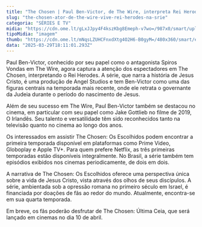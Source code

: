 ```yaml
---
title: "The Chosen | Paul Ben-Victor, de The Wire, interpreta Rei Herodes na série"
slug: "the-chosen-ator-de-the-wire-vive-rei-herodes-na-srie"
categoria: "SÉRIES E TV"
midia: "https://cdn.ome.lt/gLxJJpy4F4kszKbg8Emeph-v7wo=/987x0/smart/uploads/conteudo/fotos/thewirepaul.jpg"
tipoMidia: "imagem"
thumb: "https://cdn.ome.lt/mNqsLZUHCFnxdXtg4O2H6-B0gyM=/480x360/smart/extras/conteudos/thewirepaul.jpg"
data: "2025-03-29T18:11:01.293Z"
---
```


Paul Ben-Victor, conhecido por seu papel como o antagonista Spiros Vondas em The Wire, agora captura a atenção dos espectadores em The Chosen, interpretando o Rei Herodes. A série, que narra a história de Jesus Cristo, é uma produção de Angel Studios e tem Ben-Victor como uma das figuras centrais na temporada mais recente, onde ele retrata o governante da Judeia durante o período do nascimento de Jesus.

Além de seu sucesso em The Wire, Paul Ben-Victor também se destacou no cinema, em particular com seu papel como Jake Gottlieb no filme de 2019, O Irlandês. Seu talento e versatilidade têm sido reconhecidos tanto na televisão quanto no cinema ao longo dos anos.

Os interessados em assistir The Chosen: Os Escolhidos podem encontrar a primeira temporada disponível em plataformas como Prime Video, Globoplay e Apple TV+. Para quem prefere Netflix, as três primeiras temporadas estão disponíveis integralmente. No Brasil, a série também tem episódios exibidos nos cinemas periodicamente, de dois em dois.

A narrativa de The Chosen: Os Escolhidos oferece uma perspectiva única sobre a vida de Jesus Cristo, vista através dos olhos de seus discípulos. A série, ambientada sob a opressão romana no primeiro século em Israel, é financiada por doações de fãs ao redor do mundo. Atualmente, encontra-se em sua quarta temporada.

Em breve, os fãs poderão desfrutar de The Chosen: Última Ceia, que será lançado em cinemas no dia 10 de abril.